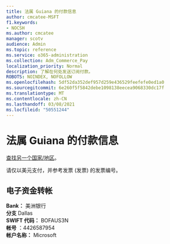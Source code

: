 ```yaml
---
title: 法属 Guiana 的付款信息
author: cmcatee-MSFT
f1.keywords:
- NOCSH
ms.author: cmcatee
manager: scotv
audience: Admin
ms.topic: reference
ms.service: o365-administration
ms.collection: Adm_Commerce_Pay
localization_priority: Normal
description: 了解在何处发送订阅付款。
ROBOTS: NOINDEX, NOFOLLOW
ms.openlocfilehash: 5df52da352def957d259e436529feefefe0ed1a0
ms.sourcegitcommit: 6e260f5f5842debe1098138eecea9068330dc17f
ms.translationtype: MT
ms.contentlocale: zh-CN
ms.lasthandoff: 03/08/2021
ms.locfileid: "50551244"
---
```

# <a name="payment-information-for-french-guiana"></a>法属 Guiana 的付款信息

[查找另一个国家/地区](../billing-and-payments/pay-for-your-subscription.md)。

请仅以美元支付，并参考发票 (发票) 的发票编号。

## <a name="electronic-funds-transfer"></a>电子资金转帐

**Bank：** 美洲银行  
**分支** Dallas  
**SWIFT 代码：** BOFAUS3N  
**帐号** ：4426587954  
**帐户名称：** Microsoft  